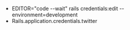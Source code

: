 - EDITOR="code --wait" rails credentials:edit --environment=development   
- Rails.application.credentials.twitter  
